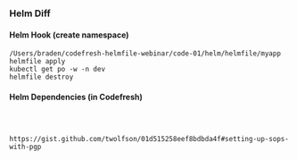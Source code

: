 ### Helm Diff

#### Helm Hook (create namespace)
```
/Users/braden/codefresh-helmfile-webinar/code-01/helm/helmfile/myapp
helmfile apply
kubectl get po -w -n dev
helmfile destroy
```

#### Helm Dependencies (in Codefresh)


```



https://gist.github.com/twolfson/01d515258eef8bdbda4f#setting-up-sops-with-pgp


